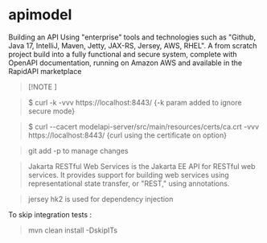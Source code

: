 # apimodel
Building an API Using "enterprise" tools and technologies such as "Github, Java 17, IntelliJ, Maven, Jetty, JAX-RS, Jersey, AWS, RHEL". A from scratch project build into a fully functional and secure system, complete with OpenAPI documentation, running on Amazon AWS and available in the RapidAPI marketplace

> [!NOTE ]

> $ curl -k -vvv https://localhost:8443/  {-k param added to ignore secure mode} 

> $ curl --cacert modelapi-server/src/main/resources/certs/ca.crt -vvv https://localhost:8443/ {curl using the certificate on option}

> git add -p to manage changes

> Jakarta RESTful Web Services is the Jakarta EE API for RESTful web services. It provides support for building web services using representational state transfer, or "REST," using annotations.

> jersey hk2 is used for dependency injection
 
To skip integration tests :
> mvn clean install -DskipITs
